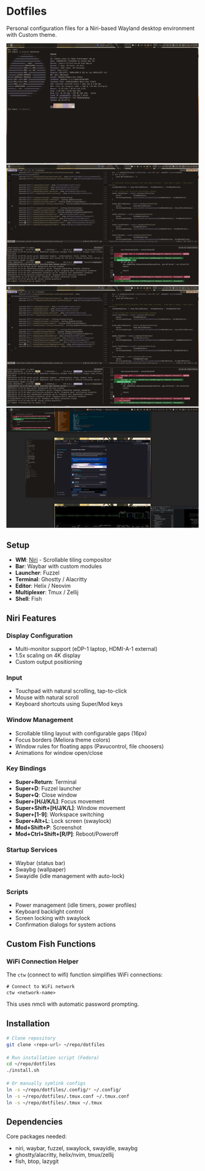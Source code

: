 # Dotfiles

Personal configuration files for a Niri-based Wayland desktop environment with Custom theme.

![](./screenshots/Screenshots%20from%202025-09-25%2004-05-13.png)
![](./screenshots/Screenshots%20from%202025-09-25%2004-02-53.png)
![](./screenshots/Screenshots%20from%202025-09-25%2004-02-59.png)
![](./screenshots/Screenshots%20from%202025-09-25%2004-03-55.png)

## Setup

- **WM**: [Niri](https://github.com/YaLTeR/niri) - Scrollable tiling compositor
- **Bar**: Waybar with custom modules
- **Launcher**: Fuzzel
- **Terminal**: Ghostty / Alacritty
- **Editor**: Helix / Neovim
- **Multiplexer**: Tmux / Zellij
- **Shell**: Fish

## Niri Features

### Display Configuration
- Multi-monitor support (eDP-1 laptop, HDMI-A-1 external)
- 1.5x scaling on 4K display
- Custom output positioning

### Input
- Touchpad with natural scrolling, tap-to-click
- Mouse with natural scroll
- Keyboard shortcuts using Super/Mod keys

### Window Management
- Scrollable tiling layout with configurable gaps (16px)
- Focus borders (Meliora theme colors)
- Window rules for floating apps (Pavucontrol, file choosers)
- Animations for window open/close

### Key Bindings
- **Super+Return**: Terminal
- **Super+D**: Fuzzel launcher
- **Super+Q**: Close window
- **Super+[H/J/K/L]**: Focus movement
- **Super+Shift+[H/J/K/L]**: Window movement
- **Super+[1-9]**: Workspace switching
- **Super+Alt+L**: Lock screen (swaylock)
- **Mod+Shift+P**: Screenshot
- **Mod+Ctrl+Shift+[R/P]**: Reboot/Poweroff

### Startup Services
- Waybar (status bar)
- Swaybg (wallpaper)
- Swayidle (idle management with auto-lock)

### Scripts
- Power management (idle timers, power profiles)
- Keyboard backlight control
- Screen locking with swaylock
- Confirmation dialogs for system actions

## Custom Fish Functions

### WiFi Connection Helper
The `ctw` (connect to wifi) function simplifies WiFi connections:
```fish
# Connect to WiFi network
ctw <network-name>
```
This uses nmcli with automatic password prompting.

## Installation

```bash
# Clone repository
git clone <repo-url> ~/repo/dotfiles

# Run installation script (Fedora)
cd ~/repo/dotfiles
./install.sh

# Or manually symlink configs
ln -s ~/repo/dotfiles/.config/* ~/.config/
ln -s ~/repo/dotfiles/.tmux.conf ~/.tmux.conf
ln -s ~/repo/dotfiles/.tmux ~/.tmux
```

## Dependencies

Core packages needed:
- niri, waybar, fuzzel, swaylock, swayidle, swaybg
- ghostty/alacritty, helix/nvim, tmux/zellij
- fish, btop, lazygit
